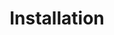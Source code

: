 ---
ref: xi-requirements-and-installation-02
layout: page
title: Installation
description: Installation
product: xtract-is-for-azure
parent: introduction
permalink: /:collection/:path
weight: 2
lang: en_GB
old_url: /Xtract-IS-EN/default.aspx?pageid=installation
progressstate: 5
---